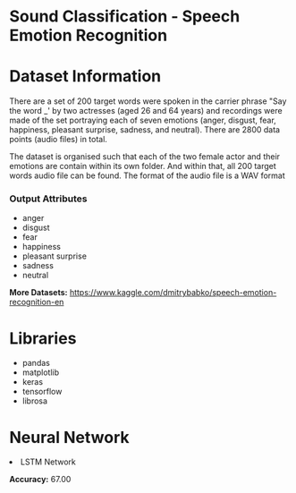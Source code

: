 # Sound Classification - Speech Emotion Recognition



# Dataset Information

There are a set of 200 target words were spoken in the carrier phrase "Say the word _' by two actresses (aged 26 and 64 years) and recordings were made of the set portraying each of seven emotions (anger, disgust, fear, happiness, pleasant surprise, sadness, and neutral). There are 2800 data points (audio files) in total.

The dataset is organised such that each of the two female actor and their emotions are contain within its own folder. And within that, all 200 target words audio file can be found. The format of the audio file is a WAV format

### Output Attributes
- anger
- disgust
- fear
- happiness
- pleasant surprise
- sadness
- neutral

**More Datasets:** https://www.kaggle.com/dmitrybabko/speech-emotion-recognition-en

# Libraries

- pandas
- matplotlib
- keras
- tensorflow
- librosa

# Neural Network

<li>LSTM Network
  
**Accuracy:** 67.00
